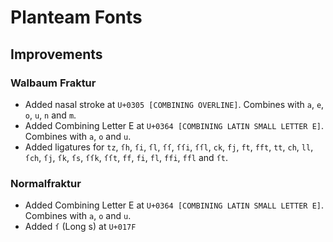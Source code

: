 # Planteam Fonts
## Improvements
### Walbaum Fraktur
* Added nasal stroke at `U+0305 [COMBINING OVERLINE]`. Combines with `a`, `e`, `o`, `u`, `n` and `m`. 
* Added Combining Letter E at `U+0364 [COMBINING LATIN SMALL LETTER E]`. Combines with `a`, `o` and `u`.
* Added ligatures for `tz`, `ſh`, `ſi`, `ſl`, `ſſ`, `ſſi`, `ſſl`, `ck`, `fj`, `ft`, `fft`, `tt`, `ch`, `ll`, `ſch`, `ſj`, `ſk`, `ſs`, `ſſk`, `ſſt`, `ff`, `fi`, `fl`, `ffi`, `ffl` and `ſt`.
### Normalfraktur
* Added Combining Letter E at `U+0364 [COMBINING LATIN SMALL LETTER E]`. Combines with `a`, `o` and `u`.
* Added `ſ` (Long s) at `U+017F`